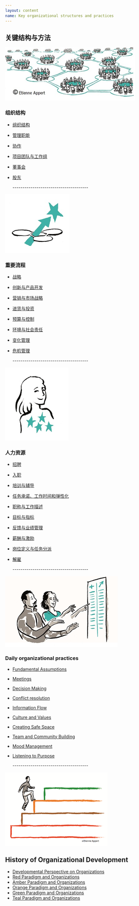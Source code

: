 ```yaml
---
layout: content
name: Key organizational structures and practices
---
```

## 关键结构与方法

![](/media/structure.jpg)

### 组织结构

* [组织结构](/theory/organizational-structure/)
* [管理职能](/theory/staff-functions/)
* [协作](/theory/coordination/)
* [项目团队与工作组](/theory/project-teams-and-task-forces/)
* [董事会](/theory/board/)
* [股东](/theory/ownership/)

  \--------------------------------------

![](/media/key-business-processes.jpg)

### 重要流程

* [战略](/theory/strategy/)
* [创新与产品开发](/theory/innovation-and-product-development/)
* [营销与市场战略](/theory/sales-marketing/)
* [进货与投资](/theory/purchasing-and-investments/)
* [预算与控制](/theory/budgeting-and-controlling/)
* [环境与社会责任](/theory/environmental-and-social-management/)
* [变化管理](/theory/change-management/)
* [危机管理](/theory/crisis-management/)

  \--------------------------------------

![](/media/people-practices.jpg)

### 人力资源

* [招聘](/theory/recruitment/)
* [入职](/theory/onboarding/)
* [培训与辅导](/theory/training-and-coaching/)
* [任务承诺、工作时间和弹性化](/theory/commitment-working-hours-and-flexibility/)
* [职称与工作描述](/theory/job-titles-and-job-descriptions/)
* [目标与指标](/theory/objectives-and-target-setting/)
* [反馈与业绩管理](/theory/feedback-and-performance-management/)
* [薪酬与激励](/theory/compensation-and-incentives/)
* [岗位定义与任务分派](/theory/role-definition-and-allocation/)
* [解雇](/theory/dismissal/)

  \--------------------------------------

![](/media/daily-organizational-practices.jpg)

### Daily organizational practices

* [Fundamental Assumptions](/theory/fundamental-assumptions/)
* [Meetings](/theory/meetings/)
* [Decision Making](/theory/decision-making/)
* [Conflict resolution](/theory/conflict-resolution/)
* [Information Flow](/theory/information-flow/)
* [Culture and Values](/theory/culture-and-values/)
* [Creating Safe Space](/theory/safe-space/)
* [Team and Community Building](/theory/team-and-community-building/)
* [Mood Management](/theory/mood-management/)
* [Listening to Purpose](/theory/listening-to-purpose/)

  \--------------------------------------

![](/media/1_018-small.png)

## History of Organizational Development

* [Developmental Perspective on Organizations](/theory/developmental-perspective-on-organizations/)
* [Red Paradigm and Organizations](/theory/red-organizations/)
* [Amber Paradigm and Organizations](/theory/amber-paradigm-and-organizations/)
* [Orange Paradigm and Organizations](/theory/orange-paradigm-and-organizations/)
* [Green Paradigm and Organizations](/theory/green-paradigm-and-organizations/)
* [Teal Paradigm and Organizations](../theory/teal-paradigm-and-organizations/)